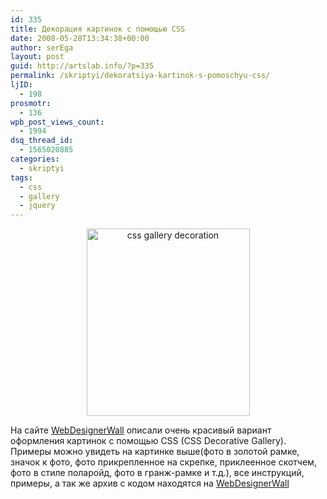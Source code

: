 ```yaml
---
id: 335
title: Декорация картинок с помощью CSS
date: 2008-05-28T13:34:38+00:00
author: serEga
layout: post
guid: http://artslab.info/?p=335
permalink: /skriptyi/dekoratsiya-kartinok-s-pomoschyu-css/
ljID:
  - 198
prosmotr:
  - 136
wpb_post_views_count:
  - 1994
dsq_thread_id:
  - 1565020885
categories:
  - skriptyi
tags:
  - css
  - gallery
  - jquery
---
```

<p style="text-align: center;">
  <a class="lightview" href="{{site.img_cdn}}/css_gallery_decoration.jpg"><img class="alignnone size-medium wp-image-336" title="css_gallery_decoration" src="{{site.img_cdn}}/css_gallery_decoration-261x300.jpg" alt="css gallery decoration" width="261" height="300" srcset="{{site.img_cdn}}/css_gallery_decoration-261x300.jpg 261w, {{site.img_cdn}}/css_gallery_decoration.jpg 480w" sizes="(max-width: 261px) 100vw, 261px" /></a>
</p>

На сайте <a href="http://www.webdesignerwall.com/tutorials/css-decorative-gallery/" target="_blank">WebDesignerWall</a> описали очень красивый вариант оформления картинок с помощью CSS (CSS Decorative Gallery). Примеры можно увидеть на картинке выше(фото в золотой рамке, значок к фото, фото прикрепленное на скрепке, приклеенное скотчем, фото в стиле поларойд, фото в гранж-рамке и т.д.), все инструкций, примеры, а так же архив с кодом находятся на <a href="http://www.webdesignerwall.com/tutorials/css-decorative-gallery/" target="_blank">WebDesignerWall</a>